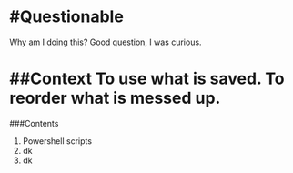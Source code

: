 #Questionable
========================================
Why am I doing this? Good question, I was curious.

##Context
To use what is saved. To reorder what is messed up.
========================================
###Contents
1. Powershell scripts
2. dk
3. dk
